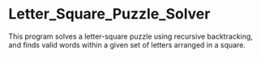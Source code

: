 # Letter_Square_Puzzle_Solver
This program solves a letter-square puzzle using recursive backtracking, and finds valid words within a given set of letters arranged in a square.

